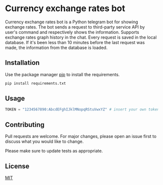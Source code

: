 # Currency exchange rates bot

Currency exchange rates bot is a Python telegram bot for showing exchange rates.
The bot sends a request to third-party service API by user's command and respectively shows the information.
Supports exchange rates graph history in the chat.
Every request is saved in the local database.
If it's been less than 10 minutes before the last request was made, the information from the database is loaded.

## Installation

Use the package manager [pip](https://pip.pypa.io/en/stable/) to install the requirements.

```bash
pip install requirements.txt
```

## Usage

```python
TOKEN = "1234567890:AbcdEFghIJklMNopqRStuVwxYZ" # insert your own token, generated with BotFather, and just launch the application with python3
```

## Contributing
Pull requests are welcome. For major changes, please open an issue first to discuss what you would like to change.

Please make sure to update tests as appropriate.

## License
[MIT](https://choosealicense.com/licenses/mit/)